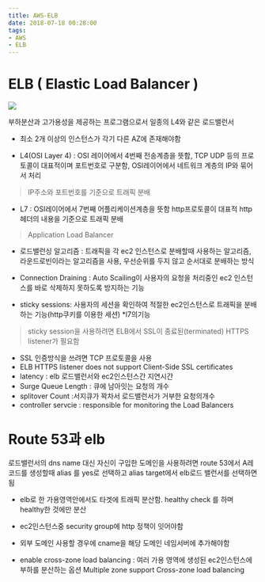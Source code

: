 ```yaml
---
title: AWS-ELB
date: 2018-07-18 00:28:00
tags:
- AWS
- ELB
---
```


# ELB ( Elastic Load Balancer )

<img src = 'https://q00.github.io/img/elb.png'>

부하분산과 고가용성을 제공하는 프로그램으로서 일종의 L4와 같은 로드밸런서

* 최소 2개 이상의 인스턴스가 각기 다른 AZ에 존재해야함

- L4(OSI Layer 4) : OSI 레이어에서 4번째 전송계층을 뜻함, TCP UDP 등의 프로토콜이 대표적이며 포트번호로 구분함, OSI레이어에서 네트워크 계층의 IP와 묶어서 처리
> IP주소와 포트번호를 기준으로 트래픽 분배

- L7 : OSI레이어에서 7번째 어플리케이션계층을 뜻함
http프로토콜이 대표적 http헤더의 내용을 기준으로 트래픽 분배
> Application Load Balancer

- 로드밸런싱 알고리즘 : 트래픽을 각 ec2 인스턴스로 분배할때 사용하는 알고리즘, 라운드로빈이라는 알고리즘을 사용, 우선순위를 두지 않고 순서대로 분배하는 방식

- Connection Draining : Auto Scailing이 사용자의 요청을 처리중인 ec2 인스턴스를 바로 삭제하지 못하도록 방지하는 기능

- sticky sessions:  사용자의 세션을 확인하여 적절한 ec2인스턴스로 트래픽을 분배하는 기능(http쿠키를 이용한 세션) *l7의기능
> sticky session을 사용하려면 ELB에서 SSL이 종료된(terminated) HTTPS listener가 필요함
- SSL 인증방식을 쓰려면 TCP 프로토콜을 사용
- ELB HTTPS listener does not support Client-Side SSL certificates
- latency : elb 로드밸런서와 ec2인스턴스간 지연시간
- Surge Queue Length : 큐에 남아잇는 요청의 개수
- splitover Count  :서지큐가 꽉차서 로드밸런서가 거부한 요청의개수
- controller servcie : responsible for monitoring the Load Balancers

# Route 53과 elb
로드밸런서의 dns name 대신 자신이 구입한 도메인을 사용하려면 route 53에서 A레코드를 생성할때 alias 를 yes로 선택하고 alias target에서 elb로드 밸런서를 선택하면 됨

- elb로 한 가용영역안에서도 타겟에 트래픽 분산함. healthy check
를 하며 healthy한 것에만 분산

- ec2인스턴스중 security group에 http 정책이 잇어야함

- 외부 도메인 사용할 경우에 cname을 해당 도메인 네임서버에 추가해야함

- enable cross-zone load balancing : 여러 가용 영역에 생성된 ec2인스턴스에 부하를 분산하는 옵션  Multiple zone support Cross-zone load balancing
